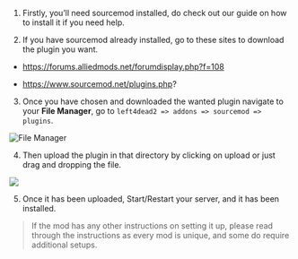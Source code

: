 1. Firstly, you’ll need sourcemod installed, do check out our guide on how to install it if you need help.

2. If you have sourcemod already installed, go to these sites to download the plugin you want.

- https://forums.alliedmods.net/forumdisplay.php?f=108

- https://www.sourcemod.net/plugins.php?

3. Once you have chosen and downloaded the wanted plugin navigate to your **File Manager**, go to `left4dead2 => addons => sourcemod => plugins`.

![File Manager](../images/file-manager.png)

4. Then upload the plugin in that directory by clicking on upload or just drag and dropping the file.

![](../images/upload-plugin.png)

5. Once it has been uploaded, Start/Restart your server, and it has been installed.

> If the mod has any other instructions on setting it up, please read through the instructions as every mod is unique, and some do require additional setups.